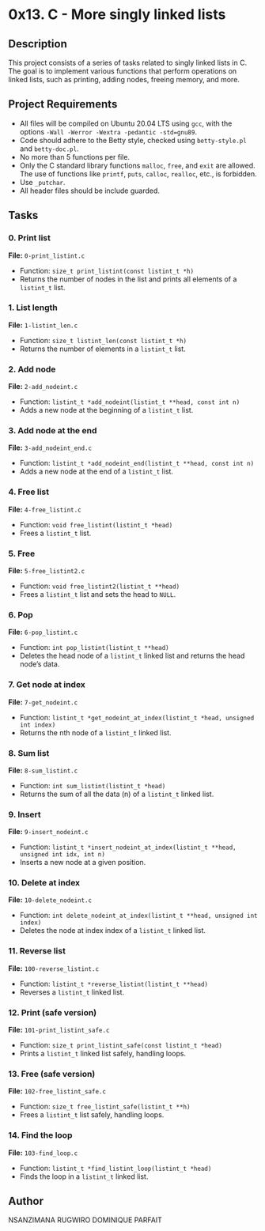 # 0x13. C - More singly linked lists

## Description
This project consists of a series of tasks related to singly linked lists in C. The goal is to implement various functions that perform operations on linked lists, such as printing, adding nodes, freeing memory, and more.

## Project Requirements

- All files will be compiled on Ubuntu 20.04 LTS using `gcc`, with the options `-Wall -Werror -Wextra -pedantic -std=gnu89`.
- Code should adhere to the Betty style, checked using `betty-style.pl` and `betty-doc.pl`.
- No more than 5 functions per file.
- Only the C standard library functions `malloc`, `free`, and `exit` are allowed. The use of functions like `printf`, `puts`, `calloc`, `realloc`, etc., is forbidden.
- Use `_putchar`.
- All header files should be include guarded.

## Tasks

### 0. Print list
**File:** `0-print_listint.c`
- Function: `size_t print_listint(const listint_t *h)`
- Returns the number of nodes in the list and prints all elements of a `listint_t` list.

### 1. List length
**File:** `1-listint_len.c`
- Function: `size_t listint_len(const listint_t *h)`
- Returns the number of elements in a `listint_t` list.

### 2. Add node
**File:** `2-add_nodeint.c`
- Function: `listint_t *add_nodeint(listint_t **head, const int n)`
- Adds a new node at the beginning of a `listint_t` list.

### 3. Add node at the end
**File:** `3-add_nodeint_end.c`
- Function: `listint_t *add_nodeint_end(listint_t **head, const int n)`
- Adds a new node at the end of a `listint_t` list.

### 4. Free list
**File:** `4-free_listint.c`
- Function: `void free_listint(listint_t *head)`
- Frees a `listint_t` list.

### 5. Free
**File:** `5-free_listint2.c`
- Function: `void free_listint2(listint_t **head)`
- Frees a `listint_t` list and sets the head to `NULL`.

### 6. Pop
**File:** `6-pop_listint.c`
- Function: `int pop_listint(listint_t **head)`
- Deletes the head node of a `listint_t` linked list and returns the head node’s data.

### 7. Get node at index
**File:** `7-get_nodeint.c`
- Function: `listint_t *get_nodeint_at_index(listint_t *head, unsigned int index)`
- Returns the nth node of a `listint_t` linked list.

### 8. Sum list
**File:** `8-sum_listint.c`
- Function: `int sum_listint(listint_t *head)`
- Returns the sum of all the data (n) of a `listint_t` linked list.

### 9. Insert
**File:** `9-insert_nodeint.c`
- Function: `listint_t *insert_nodeint_at_index(listint_t **head, unsigned int idx, int n)`
- Inserts a new node at a given position.

### 10. Delete at index
**File:** `10-delete_nodeint.c`
- Function: `int delete_nodeint_at_index(listint_t **head, unsigned int index)`
- Deletes the node at index index of a `listint_t` linked list.

### 11. Reverse list
**File:** `100-reverse_listint.c`
- Function: `listint_t *reverse_listint(listint_t **head)`
- Reverses a `listint_t` linked list.

### 12. Print (safe version)
**File:** `101-print_listint_safe.c`
- Function: `size_t print_listint_safe(const listint_t *head)`
- Prints a `listint_t` linked list safely, handling loops.

### 13. Free (safe version)
**File:** `102-free_listint_safe.c`
- Function: `size_t free_listint_safe(listint_t **h)`
- Frees a `listint_t` list safely, handling loops.

### 14. Find the loop
**File:** `103-find_loop.c`
- Function: `listint_t *find_listint_loop(listint_t *head)`
- Finds the loop in a `listint_t` linked list.

## Author
NSANZIMANA RUGWIRO DOMINIQUE PARFAIT


